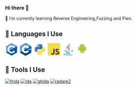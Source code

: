 ### Hi there 👋
<!--
**chan233/chan233** is a ✨ _special_ ✨ repository because its `README.md` (this file) appears on your GitHub profile.

Here are some ideas to get you started:

- 🔭 I’m currently working on ...
- 🌱 I’m currently learning ...
- 👯 I’m looking to collaborate on ...
- 🤔 I’m looking for help with ...
- 💬 Ask me about ...
- 📫 How to reach me: ...
- 😄 Pronouns: ...
- ⚡ Fun fact: ...

-->
🌱 I’m currently learning Reverse Engineering,Fuzzing and Pwn.

<h2>🚀 Languages I Use</h2>
<p><a target="_blank" href="https://raw.githubusercontent.com/devicons/devicon/master/icons/c/c-original.svg" style="display: inline-block;"><img src="https://raw.githubusercontent.com/devicons/devicon/master/icons/c/c-original.svg" alt="c" width="42" height="42" /></a>
<a target="_blank" href="https://raw.githubusercontent.com/devicons/devicon/master/icons/cplusplus/cplusplus-original.svg" style="display: inline-block;"><img src="https://raw.githubusercontent.com/devicons/devicon/master/icons/cplusplus/cplusplus-original.svg" alt="cplusplus" width="42" height="42" /></a>
<a target="_blank" href="https://raw.githubusercontent.com/devicons/devicon/master/icons/python/python-original.svg" style="display: inline-block;"><img src="https://raw.githubusercontent.com/devicons/devicon/master/icons/python/python-original.svg" alt="python" width="42" height="42" /></a>
<a target="_blank" href="https://raw.githubusercontent.com/devicons/devicon/master/icons/javascript/javascript-original.svg" style="display: inline-block;"><img src="https://raw.githubusercontent.com/devicons/devicon/master/icons/javascript/javascript-original.svg" alt="javascript" width="42" height="42" /></a>
<a target="_blank" href="https://raw.githubusercontent.com/devicons/devicon/master/icons/java/java-original.svg" style="display: inline-block;"><img src="https://raw.githubusercontent.com/devicons/devicon/master/icons/java/java-original.svg" alt="java" width="42" height="42" /></a>
<a target="_blank" href="https://raw.githubusercontent.com/devicons/devicon/master/icons/android/android-original-wordmark.svg" style="display: inline-block;"><img src="https://raw.githubusercontent.com/devicons/devicon/master/icons/android/android-original-wordmark.svg" alt="android" width="42" height="42" /></a></p>
<h2>🚀 Tools I Use</h2>
<p><a target="_blank" href="https://th.bing.com/th?id=ODLS.a5c9a0e6-e166-43ea-906c-17319811fdf6&w=32&h=32&qlt=90&pcl=fffffa&o=6&pid=1.2" style="display: inline-block; border-radius: 21; overflow: hidden;"><img src="https://th.bing.com/th?id=ODLS.a5c9a0e6-e166-43ea-906c-17319811fdf6&w=32&h=32&qlt=90&pcl=fffffa&o=6&pid=1.2" alt="frida" width="42" height="42" /></a>
<a target="_blank" href="https://th.bing.com/th/id/R.1a09161bf4fc5dd8aeb99014e6925d6e?rik=K7b4Y7E54xNKKg&riu=http%3a%2f%2fcrack-tool.at.ua%2fpictures%2fpict3%2fIDA-logo.png&ehk=8ceRo4sqyQfeMpIc1JGSQybb1A6E38tKLWgaO%2f%2fNNis%3d&risl=&pid=ImgRaw&r=0" style="display: inline-block; border-radius: 21; overflow: hidden;"><img src="https://th.bing.com/th/id/R.1a09161bf4fc5dd8aeb99014e6925d6e?rik=K7b4Y7E54xNKKg&riu=http%3a%2f%2fcrack-tool.at.ua%2fpictures%2fpict3%2fIDA-logo.png&ehk=8ceRo4sqyQfeMpIc1JGSQybb1A6E38tKLWgaO%2f%2fNNis%3d&risl=&pid=ImgRaw&r=0" alt="ida" width="42" height="42" /></a>
<a target="_blank" href="https://ghidra-sre.org/images/GHIDRA_1.png" style="display: inline-block; border-radius: 21; overflow: hidden;"><img src="https://ghidra-sre.org/images/GHIDRA_1.png" alt="ghida" width="42" height="42" /></a>
<a target="_blank" href="https://creantelab.co/wp-content/uploads/2020/10/logo-1.png" style="display: inline-block; border-radius: 21; overflow: hidden;"><img src="https://creantelab.co/wp-content/uploads/2020/10/logo-1.png" alt="radare2" width="42" height="42" /></a></p>



